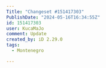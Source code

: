 ```yaml
---
Title: "Changeset #151417303"
PublishDate: "2024-05-16T16:34:55Z"
id: 151417303
user: KucaMaJo
comment: Update
created_by: iD 2.29.0
tags:
  - Montenegro

---
```

